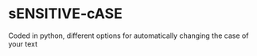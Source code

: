 # sENSITIVE-cASE
Coded in python, different options for automatically changing the case of your text
